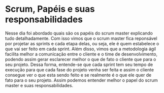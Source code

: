 #                     Scrum, Papéis e suas responsabilidades 
                    
Nesse dia foi abordado quais são os papéis do scrum master explicando tudo detalhadamente.
Com isso vimos que o scrum master fica reponsável por projetar as sprints e cada etapa delas,
ou seja, ele é quem estabelece o que vai ser feito em cada sprint.
Além disso, vimos que a metodologia ágil facilita melhor a comunicação entre o cliente e o time 
de desenvolvimento, podendo assim gerar esclarecer melhor o que de fato o cliente que para o seu 
projeto.
Dessa forma, entende-se que cada sprint tem seu tempo de execução para que cada fase do projeto 
venha ser feita e assim o cliente consegue ver o que esta sendo feito e se realmente é o que ele
quer de fato para o seu projeto.
Assim podemos entender melhor o papel do scrum master e suas responsabilidades.